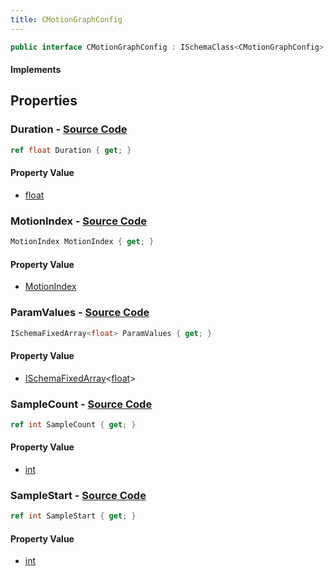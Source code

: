 ```yaml
---
title: CMotionGraphConfig
---
```


```csharp
public interface CMotionGraphConfig : ISchemaClass<CMotionGraphConfig>, ISchemaField, ISchemaClass, INativeHandle
```

#### Implements

## Properties

### **Duration** - [Source Code](https://github.com/swiftly-solution/swiftlys2/blob/main/managed/src/SwiftlyS2.Generated/Schemas/Interfaces/CMotionGraphConfig.cs#L18)

```csharp
ref float Duration { get; }
```

#### Property Value

- [float](https://learn.microsoft.com/dotnet/api/system.single)

### **MotionIndex** - [Source Code](https://github.com/swiftly-solution/swiftlys2/blob/main/managed/src/SwiftlyS2.Generated/Schemas/Interfaces/CMotionGraphConfig.cs#L20)

```csharp
MotionIndex MotionIndex { get; }
```

#### Property Value

- [MotionIndex](/docs/api/shared/schemadefinitions/motionindex)

### **ParamValues** - [Source Code](https://github.com/swiftly-solution/swiftlys2/blob/main/managed/src/SwiftlyS2.Generated/Schemas/Interfaces/CMotionGraphConfig.cs#L16)

```csharp
ISchemaFixedArray<float> ParamValues { get; }
```

#### Property Value

- [ISchemaFixedArray](/docs/api/shared/schemas/ischemafixedarray-1)<[float](https://learn.microsoft.com/dotnet/api/system.single)>

### **SampleCount** - [Source Code](https://github.com/swiftly-solution/swiftlys2/blob/main/managed/src/SwiftlyS2.Generated/Schemas/Interfaces/CMotionGraphConfig.cs#L24)

```csharp
ref int SampleCount { get; }
```

#### Property Value

- [int](https://learn.microsoft.com/dotnet/api/system.int32)

### **SampleStart** - [Source Code](https://github.com/swiftly-solution/swiftlys2/blob/main/managed/src/SwiftlyS2.Generated/Schemas/Interfaces/CMotionGraphConfig.cs#L22)

```csharp
ref int SampleStart { get; }
```

#### Property Value

- [int](https://learn.microsoft.com/dotnet/api/system.int32)

